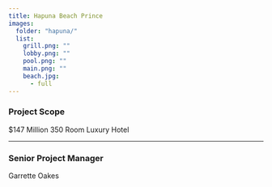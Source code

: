 ```yaml
---
title: Hapuna Beach Prince
images:
  folder: "hapuna/"
  list:
    grill.png: ""
    lobby.png: ""
    pool.png: ""
    main.png: ""
    beach.jpg: 
      - full
---
```

### Project Scope
$147 Million 350 Room Luxury Hotel

___

### Senior Project Manager
Garrette Oakes
